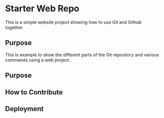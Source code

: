 # Starter Web Repo
This is a simple website project showing how to use Git and Github together.

## Purpose

This is example to show the different parts of the Git repository and various commands using a web project.

## Purpose

## How to Contribute

## Deployment
